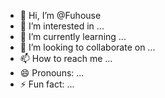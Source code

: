- 👋 Hi, I’m @Fuhouse
- 👀 I’m interested in ...
- 🌱 I’m currently learning ...
- 💞️ I’m looking to collaborate on ...
- 📫 How to reach me ...
- 😄 Pronouns: ...
- ⚡ Fun fact: ...

<!---
Fuhouse/Fuhouse is a ✨ special ✨ repository because its `README.md` (this file) appears on your GitHub profile.
You can click the Preview link to take a look at your changes.
--->
